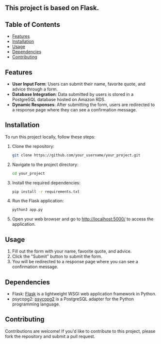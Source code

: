 
## This project is based on Flask.

## Table of Contents

- [Features](#features)
- [Installation](#installation)
- [Usage](#usage)
- [Dependencies](#dependencies)
- [Contributing](#contributing)

## Features

- **User Input Form**: Users can submit their name, favorite quote, and advice through a form.
- **Database Integration**: Data submitted by users is stored in a PostgreSQL database hosted on Amazon RDS.
- **Dynamic Responses**: After submitting the form, users are redirected to a response page where they can see a confirmation message.

## Installation

To run this project locally, follow these steps:

1. Clone the repository:

   ```bash
   git clone https://github.com/your_username/your_project.git
   ```

2. Navigate to the project directory:

   ```bash
   cd your_project
   ```

3. Install the required dependencies:

   ```bash
   pip install -r requirements.txt
   ```

4. Run the Flask application:

   ```bash
   python3 app.py
   ```

5. Open your web browser and go to [http://localhost:5000/](http://localhost:5000/) to access the application.

## Usage

1. Fill out the form with your name, favorite quote, and advice.
2. Click the "Submit" button to submit the form.
3. You will be redirected to a response page where you can see a confirmation message.

## Dependencies

- Flask: [Flask](https://pypi.org/project/Flask/) is a lightweight WSGI web application framework in Python.
- psycopg2: [psycopg2](https://pypi.org/project/psycopg2/) is a PostgreSQL adapter for the Python programming language.

## Contributing

Contributions are welcome! If you'd like to contribute to this project, please fork the repository and submit a pull request.
